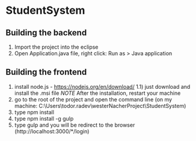 # StudentSystem

## Building the backend
1) Import the project into the eclipse
2) Open Application.java file, right click: Run as > Java application

## Building the frontend
1) install node.js - https://nodejs.org/en/download/
1.1) just download and install the .msi file
*NOTE* After the installation, restart your machine
2) go to the root of the project and open the command line (on my machine: C:\Users\todor.radev\westerNacherProject\StudentSystem)
3) type npm install
4) type npm install -g gulp
5) type gulp and you will be redirect to the browser (http://localhost:3000/*/login)